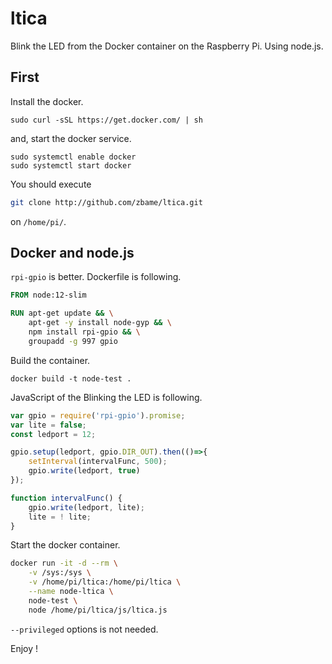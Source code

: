 # ltica

Blink the LED from the Docker container on the Raspberry Pi. Using node.js.

## First

Install the docker.

```
sudo curl -sSL https://get.docker.com/ | sh
```

and, start the docker service.

```
sudo systemctl enable docker
sudo systemctl start docker
```

You should execute 

```sh
git clone http://github.com/zbame/ltica.git
```

 on `/home/pi/`.

## Docker and node.js

`rpi-gpio` is better. Dockerfile is following.

```dockerfile
FROM node:12-slim

RUN apt-get update && \
    apt-get -y install node-gyp && \
    npm install rpi-gpio && \
    groupadd -g 997 gpio
```

Build the container.

```
docker build -t node-test .
```

JavaScript of the Blinking the LED is following.

```javascript
var gpio = require('rpi-gpio').promise;
var lite = false;
const ledport = 12;

gpio.setup(ledport, gpio.DIR_OUT).then(()=>{
    setInterval(intervalFunc, 500);
    gpio.write(ledport, true)
});

function intervalFunc() {
    gpio.write(ledport, lite);
    lite = ! lite;
}
```

Start the docker container.

```sh
docker run -it -d --rm \
    -v /sys:/sys \
    -v /home/pi/ltica:/home/pi/ltica \
    --name node-ltica \
    node-test \
    node /home/pi/ltica/js/ltica.js
```

`--privileged` options is not needed.

Enjoy !